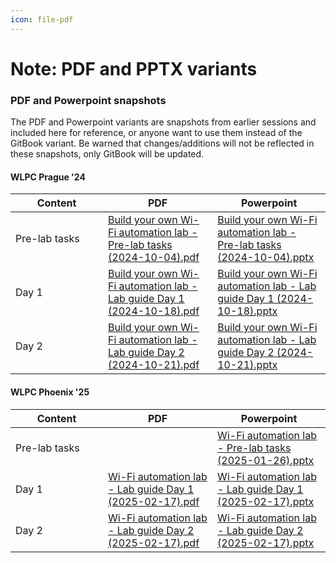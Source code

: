 ```yaml
---
icon: file-pdf
---
```


# Note: PDF and PPTX variants

### PDF and Powerpoint snapshots

The PDF and Powerpoint variants are snapshots from earlier sessions and included here for reference, or anyone want to use them instead of the GitBook variant. Be warned that changes/additions will not be reflected in these snapshots, only GitBook will be updated.

#### WLPC Prague '24

<table><thead><tr><th width="132">Content</th><th data-type="files">PDF</th><th data-type="files">Powerpoint</th></tr></thead><tbody><tr><td>Pre-lab tasks</td><td><a href="../../.gitbook/assets/Build your own Wi-Fi automation lab - Pre-lab tasks (2024-10-04).pdf">Build your own Wi-Fi automation lab - Pre-lab tasks (2024-10-04).pdf</a></td><td><a href="../../.gitbook/assets/Build your own Wi-Fi automation lab - Pre-lab tasks (2024-10-04).pptx">Build your own Wi-Fi automation lab - Pre-lab tasks (2024-10-04).pptx</a></td></tr><tr><td>Day 1</td><td><a href="../../.gitbook/assets/Build your own Wi-Fi automation lab - Lab guide Day 1 (2024-10-18).pdf">Build your own Wi-Fi automation lab - Lab guide Day 1 (2024-10-18).pdf</a></td><td><a href="../../.gitbook/assets/Build your own Wi-Fi automation lab - Lab guide Day 1 (2024-10-18).pptx">Build your own Wi-Fi automation lab - Lab guide Day 1 (2024-10-18).pptx</a></td></tr><tr><td>Day 2</td><td><a href="../../.gitbook/assets/Build your own Wi-Fi automation lab - Lab guide Day 2 (2024-10-21).pdf">Build your own Wi-Fi automation lab - Lab guide Day 2 (2024-10-21).pdf</a></td><td><a href="../../.gitbook/assets/Build your own Wi-Fi automation lab - Lab guide Day 2 (2024-10-21).pptx">Build your own Wi-Fi automation lab - Lab guide Day 2 (2024-10-21).pptx</a></td></tr></tbody></table>

#### WLPC Phoenix '25

<table><thead><tr><th width="132">Content</th><th data-type="files">PDF</th><th data-type="files">Powerpoint</th></tr></thead><tbody><tr><td>Pre-lab tasks</td><td></td><td><a href="../../.gitbook/assets/Wi-Fi automation lab - Pre-lab tasks (2025-01-26).pptx">Wi-Fi automation lab - Pre-lab tasks (2025-01-26).pptx</a></td></tr><tr><td>Day 1</td><td><a href="../../.gitbook/assets/Wi-Fi automation lab - Lab guide Day 1 (2025-02-17).pdf">Wi-Fi automation lab - Lab guide Day 1 (2025-02-17).pdf</a></td><td><a href="../../.gitbook/assets/Wi-Fi automation lab - Lab guide Day 1 (2025-02-17).pptx">Wi-Fi automation lab - Lab guide Day 1 (2025-02-17).pptx</a></td></tr><tr><td>Day 2</td><td><a href="../../.gitbook/assets/Wi-Fi automation lab - Lab guide Day 2 (2025-02-17).pdf">Wi-Fi automation lab - Lab guide Day 2 (2025-02-17).pdf</a></td><td><a href="../../.gitbook/assets/Wi-Fi automation lab - Lab guide Day 2 (2025-02-17).pptx">Wi-Fi automation lab - Lab guide Day 2 (2025-02-17).pptx</a></td></tr></tbody></table>
